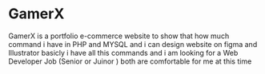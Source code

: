 # GamerX
GamerX is a portfolio e-commerce website to show that how much command i have in PHP and MYSQL and i can design website on figma and Illustrator basicly i have all this commands and i am looking for a Web Developer Job (Senior or Juinor ) both are comfortable for me at this time
